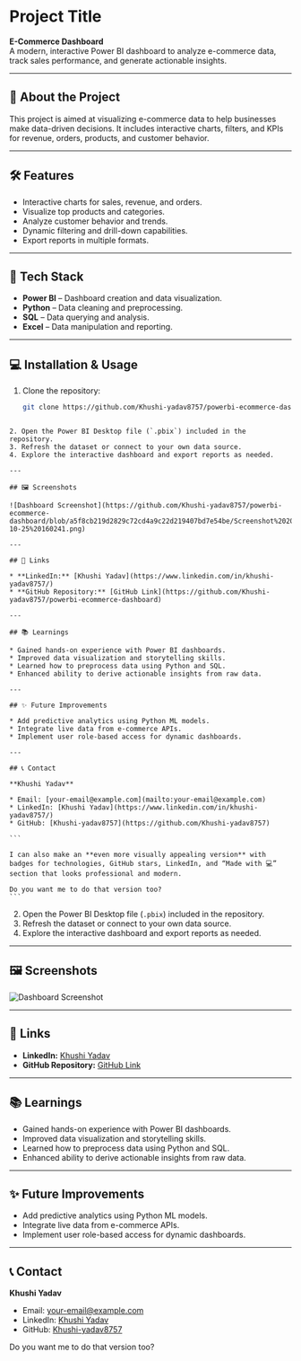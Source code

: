 # Project Title
**E-Commerce Dashboard**  
A modern, interactive Power BI dashboard to analyze e-commerce data, track sales performance, and generate actionable insights.

---

## 🚀 About the Project
This project is aimed at visualizing e-commerce data to help businesses make data-driven decisions. It includes interactive charts, filters, and KPIs for revenue, orders, products, and customer behavior.

---

## 🛠️ Features
- Interactive charts for sales, revenue, and orders.
- Visualize top products and categories.
- Analyze customer behavior and trends.
- Dynamic filtering and drill-down capabilities.
- Export reports in multiple formats.

---

## 🧰 Tech Stack
- **Power BI** – Dashboard creation and data visualization.
- **Python** – Data cleaning and preprocessing.
- **SQL** – Data querying and analysis.
- **Excel** – Data manipulation and reporting.

---

## 💻 Installation & Usage
1. Clone the repository:  
   ```bash
   git clone https://github.com/Khushi-yadav8757/powerbi-ecommerce-dashboard.git
````

2. Open the Power BI Desktop file (`.pbix`) included in the repository.
3. Refresh the dataset or connect to your own data source.
4. Explore the interactive dashboard and export reports as needed.

---

## 🖼️ Screenshots

![Dashboard Screenshot](https://github.com/Khushi-yadav8757/powerbi-ecommerce-dashboard/blob/a5f8cb219d2829c72cd4a9c22d219407bd7e54be/Screenshot%202025-10-25%20160241.png)

---

## 🔗 Links

* **LinkedIn:** [Khushi Yadav](https://www.linkedin.com/in/khushi-yadav8757/)
* **GitHub Repository:** [GitHub Link](https://github.com/Khushi-yadav8757/powerbi-ecommerce-dashboard)

---

## 📚 Learnings

* Gained hands-on experience with Power BI dashboards.
* Improved data visualization and storytelling skills.
* Learned how to preprocess data using Python and SQL.
* Enhanced ability to derive actionable insights from raw data.

---

## ✨ Future Improvements

* Add predictive analytics using Python ML models.
* Integrate live data from e-commerce APIs.
* Implement user role-based access for dynamic dashboards.

---

## 📞 Contact

**Khushi Yadav**

* Email: [your-email@example.com](mailto:your-email@example.com)
* LinkedIn: [Khushi Yadav](https://www.linkedin.com/in/khushi-yadav8757/)
* GitHub: [Khushi-yadav8757](https://github.com/Khushi-yadav8757)

```

I can also make an **even more visually appealing version** with badges for technologies, GitHub stars, LinkedIn, and “Made with 💻” section that looks professional and modern.  

Do you want me to do that version too?
```

````

2. Open the Power BI Desktop file (`.pbix`) included in the repository.
3. Refresh the dataset or connect to your own data source.
4. Explore the interactive dashboard and export reports as needed.

---

## 🖼️ Screenshots

![Dashboard Screenshot](https://github.com/Khushi-yadav8757/powerbi-ecommerce-dashboard/blob/a5f8cb219d2829c72cd4a9c22d219407bd7e54be/Screenshot%202025-10-25%20160241.png)

---

## 🔗 Links

* **LinkedIn:** [Khushi Yadav](https://www.linkedin.com/in/khushi-yadav8757/)
* **GitHub Repository:** [GitHub Link](https://github.com/Khushi-yadav8757/powerbi-ecommerce-dashboard)

---

## 📚 Learnings

* Gained hands-on experience with Power BI dashboards.
* Improved data visualization and storytelling skills.
* Learned how to preprocess data using Python and SQL.
* Enhanced ability to derive actionable insights from raw data.

---

## ✨ Future Improvements

* Add predictive analytics using Python ML models.
* Integrate live data from e-commerce APIs.
* Implement user role-based access for dynamic dashboards.

---

## 📞 Contact

**Khushi Yadav**

* Email: [your-email@example.com](mailto:your-email@example.com)
* LinkedIn: [Khushi Yadav](https://www.linkedin.com/in/khushi-yadav8757/)
* GitHub: [Khushi-yadav8757](https://github.com/Khushi-yadav8757)

  

Do you want me to do that version too?
```
